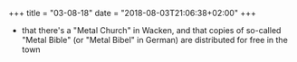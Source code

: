 +++
title = "03-08-18"
date = "2018-08-03T21:06:38+02:00"
+++

* that there's a "Metal Church" in Wacken, and that copies of so-called "Metal Bible" (or "Metal Bibel" in German) are distributed for free in the town
